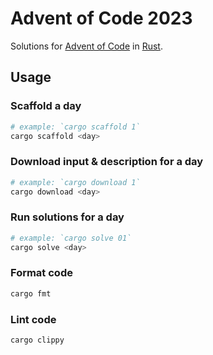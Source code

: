 # Advent of Code 2023

Solutions for [Advent of Code](https://adventofcode.com/) in [Rust](https://www.rust-lang.org/).

## Usage

### Scaffold a day

```sh
# example: `cargo scaffold 1`
cargo scaffold <day>
```

### Download input & description for a day

```sh
# example: `cargo download 1`
cargo download <day>
```

### Run solutions for a day

```sh
# example: `cargo solve 01`
cargo solve <day>
```

### Format code

```sh
cargo fmt
```

### Lint code

```sh
cargo clippy
```
